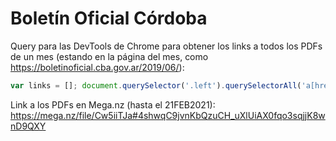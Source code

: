 # Boletín Oficial Córdoba

Query para las DevTools de Chrome para obtener los links a todos los PDFs de un mes (estando en la página del mes, como https://boletinoficial.cba.gov.ar/2019/06/):

```js
var links = []; document.querySelector('.left').querySelectorAll('a[href]').forEach(link => links.push(link.href)); copy(links)
```

Link a los PDFs en Mega.nz (hasta el 21FEB2021): https://mega.nz/file/Cw5iiTJa#4shwqC9jvnKbQzuCH_uXlUiAX0fqo3sqjjK8wnD9QXY
